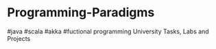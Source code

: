 # Programming-Paradigms
#java #scala #akka #fuctional programming
University Tasks, Labs and Projects
